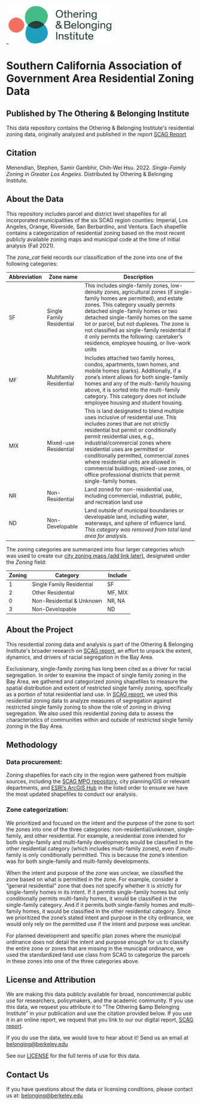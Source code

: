 _<img src="obi_logo.png" width="275" height="100">

# Southern California Association of Government Area Residential Zoning Data
## Published by The Othering &amp; Belonging Institute

This data repository contains the Othering &amp; Belonging Institute's residential zoning data, originally analyzed and published in the report [SCAG Report](https://belonging.berkeley.edu/)  

## Citation
Menendian, Stephen, Samir Gambhir, Chih-Wei Hsu. 2022. *Single-Family Zoning in Greater Los Angeles*. Distributed by Othering &amp; Belonging Institute. 

## About the Data
This repository includes parcel and district level shapefiles for all incorporated municipalities of the six SCAG region counties: Imperial, Los Angeles, Orange, Riverside, San Berbardino, and Ventura. Each shapefile contains a categorization of residential zoning based on the most recent publicly available zoning maps and municipal code at the time of initial analysis (Fall 2021).  

 The *zone_cat* field records our classification of the zone into one of the following categories:  
 
 Abbreviation | Zone name | Description
------------ | ------------- | ------------- 
 SF | Single Family Residential | This includes single-family zones, low-density zones, agricultural zones (if single-family homes are permitted), and estate zones. This category usually permits detached single-family homes or two detached single-family homes on the same lot or parcel, but not duplexes. The zone is not classified as single-family residential if it only permits the following: caretaker’s residence, employee housing, or live-work units  
 MF | Multifamily Residential | Includes attached two family homes, condos, apartments, town homes, and mobile homes (parks). Additionally, if a zone’s intent allows for both single-family homes and any of the multi-family housing above, it is sorted into the multi-family category. This category does not include employee housing and student housing.  
 MIX | Mixed-use Residential | This is land designated to blend multiple uses inclusive of residential use. This includes zones that are not strictly residential but permit or conditionally permit residential uses, e.g., industrial/commercial zones where residential uses are permitted or conditionally permitted, commercial zones where residential units are allowed in commercial buildings, mixed-use zones, or office professional districts that permit single-family homes.  
 NR | Non-Residential | Land zoned for non-residential use, including commercial, industrial, public, and recreation land use  
 ND | Non-Developable | Land outside of municipal boundaries or developable land, including water, waterways, and sphere of influence land. *This category was removed from total land area for analysis.*  

The zoning categories are summarized into four larger categories which was used to create our [city zoning maps (add link later)](https://github.com/OtheringBelonging/SCAGZoning), designated under the *Zoning* field: 

Zoning | Category | Include | 
------------ | ------------- | -------------
 1 | Single Family Residential | SF  
 2 | Other Residential | MF, MIX  
 0 | Non-Residential & Unknown | NR, NA  
 3 | Non-Developable | ND  

## About the Project
This residential zoning data and analysis is part of the Othering &amp; Belonging Institute's broader research on [SCAG report](https://belonging.berkeley.edu), an effort to unpack the extent, dynamics, and drivers of racial segregation in the Bay Area. 

Exclusionary, single-family zoning has long been cited as a driver for racial segregation. In order to examine the impact of single family zoning in the Bay Area, we gathered and categorized zoning shapefiles to measure the spatial distribution and extent of restricted single family zoning, specifically as a portion of total residential land use. In [SCAG report](https://belonging.berkeley.edu/), we used this residential zoning data to analyze measures of segregation against restricted single family zoning to show the role of zoning in driving segregation. We also used this residential zoning data to assess the characteristics of communities within and outside of restricted single family zoning in the Bay Area.

## Methodology

### Data procurement: 
Zoning shapefiles for each city in the region were gathered from multiple sources, including the [SCAG MPO repository](https://gisdata-scag.opendata.arcgis.com/datasets/SCAG::2019-annual-land-use-dataset-alu-v-2019-2/about), city planning/GIS or relevant departments, and [ESRI’s ArcGIS Hub](https://hub.arcgis.com/search?collection=Dataset) in the listed order to ensure we have the most updated shapefiles to conduct our analysis.


### Zone categorization:
We prioritized and focused on the intent and the purpose of the zone to sort the zones into one of the three categories: non-residential/unknown, single-family, and other residential. For example, a residential zone intended for both single-family and multi-family developments would be classified in the other residential category (which includes multi-family zones), even if multi-family is only conditionally permitted. This is because the zone’s intention was for both single-family and multi-family developments. 

When the intent and purpose of the zone was unclear, we classified the zone based on what is permitted in the zone. For example, consider a “general residential” zone that does not specify whether it is strictly for single-family homes in its intent. If it permits single-family homes but only conditionally permits multi-family homes, it would be classified in the single-family category. And if it permits both single-family homes and multi-family homes, it would be classified in the other residential category. Since we prioritized the zone’s stated intent and purpose in the city ordinance, we would only rely on the permitted use if the intent and purpose was unclear.

For planned development and specific plan zones where the municipal ordinance does not detail the intent and purpose enough for us to classify the entire zone or zones that are missing in the municipal ordinance, we used the standardized land use class from SCAG to categorize the parcels in these zones into one of the three categories above.

## License and Attribution
We are making this data publicly available for broad, noncommercial public use for researchers, policymakers, and the academic community. If you use this data, we request you attribute it to “The Othering &amp Belonging Institute” in your publication and use the citation provided below. If you use it in an online report, we request that you link to our our digital report, [SCAG report](https://belonging.berkeley.edu).  

If you do use the data, we would love to hear about it! Send us an email at <belonging@berkeley.edu>

See our [LICENSE](https://github.com/OtheringBelonging/SCAGZoning/blob/main/LICENSE) for the full terms of use for this data.

## Contact Us
If you have questions about the data or licensing conditions, please contact us at: <belonging@berkeley.edu> 

